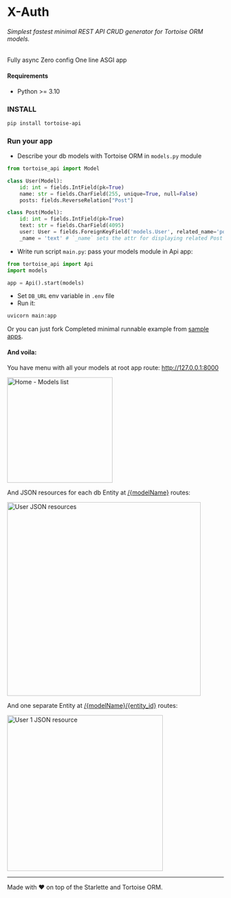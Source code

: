 # X-Auth
###### Simplest fastest minimal REST API CRUD generator for Tortoise ORM models.
Fully async Zero config One line ASGI app

#### Requirements
- Python >= 3.10

### INSTALL
```bash
pip install tortoise-api
```

### Run your app
- Describe your db models with Tortoise ORM in `models.py` module
```python
from tortoise_api import Model

class User(Model):
    id: int = fields.IntField(pk=True)
    name: str = fields.CharField(255, unique=True, null=False)
    posts: fields.ReverseRelation["Post"]

class Post(Model):
    id: int = fields.IntField(pk=True)
    text: str = fields.CharField(4095)
    user: User = fields.ForeignKeyField('models.User', related_name='posts')
    _name = 'text' # `_name` sets the attr for displaying related Post instace inside User (default='name')
```
- Write run script `main.py`: pass your models module in Api app:
```python
from tortoise_api import Api
import models

app = Api().start(models)
```
- Set `DB_URL` env variable in `.env` file
- Run it:
```bash
uvicorn main:app
```
Or you can just fork Completed minimal runnable example from [sample apps](https://github.com/mixartemev/tortoise-api/blob/master/sample_apps/minimal/).

#### And voila:
You have menu with all your models at root app route: http://127.0.0.1:8000

<img width="245" alt="Home - Models list" src="https://github.com/mixartemev/tortoise-api/assets/5181924/0ddaa015-2193-43e1-a6d1-2dbad09bfc7b">


And JSON resources for each db Entity at [/{modelName}]() routes:

<img width="450" alt="User JSON resources" src="https://github.com/mixartemev/tortoise-api/assets/5181924/d4497aa5-1f10-45f3-82e8-f5145b72572e">


And one separate Entity at [/{modelName}/{entity_id}]() routes:

<img width="362" alt="User 1 JSON resource" src="https://github.com/mixartemev/tortoise-api/assets/5181924/f1fed04c-8bf2-462c-ad71-fbee35652b1a">


---
Made with ❤ on top of the Starlette and Tortoise ORM.
